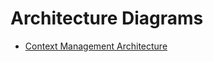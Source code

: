 # Architecture Diagrams

- [Context Management Architecture](../../diagrams/context-management-architecture.md)

